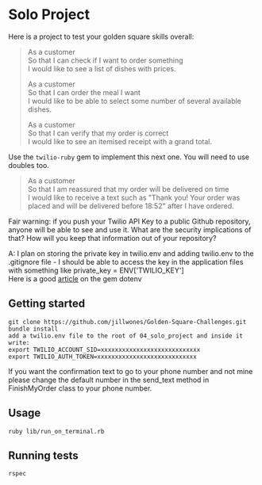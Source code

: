 # Solo Project

Here is a project to test your golden square skills overall:

> As a customer  
> So that I can check if I want to order something  
> I would like to see a list of dishes with prices.
> 
> As a customer  
> So that I can order the meal I want  
> I would like to be able to select some number of several available dishes.
> 
> As a customer  
> So that I can verify that my order is correct  
> I would like to see an itemised receipt with a grand total.

Use the `twilio-ruby` gem to implement this next one. You will need to use
doubles too.

> As a customer  
> So that I am reassured that my order will be delivered on time  
> I would like to receive a text such as "Thank you! Your order was placed and
> will be delivered before 18:52" after I have ordered.

Fair warning: if you push your Twilio API Key to a public Github repository,
anyone will be able to see and use it. What are the security implications of
that? How will you keep that information out of your repository?

A: I plan on storing the private key in twilio.env and adding twilio.env to the .gitignore file - I should be able to access the key in the application files with something like private_key = ENV['TWILIO_KEY']     
Here is a good [article](https://medium.com/coffee-and-codes/the-simplest-and-powerful-ruby-gem-dotenv-74d64cbc5d5d) on the gem dotenv

## Getting started

`git clone https://github.com/jillwones/Golden-Square-Challenges.git`       
`bundle install`       
`add a twilio.env file to the root of 04_solo_project and inside it write:`      
`export TWILIO_ACCOUNT_SID=xxxxxxxxxxxxxxxxxxxxxxxxxxxx`      
`export TWILIO_AUTH_TOKEN=xxxxxxxxxxxxxxxxxxxxxxxxxxxx`

If you want the confirmation text to go to your phone number and not mine please change the default number in the send_text method in FinishMyOrder class to your phone number.

## Usage

`ruby lib/run_on_terminal.rb` 

## Running tests

`rspec`
